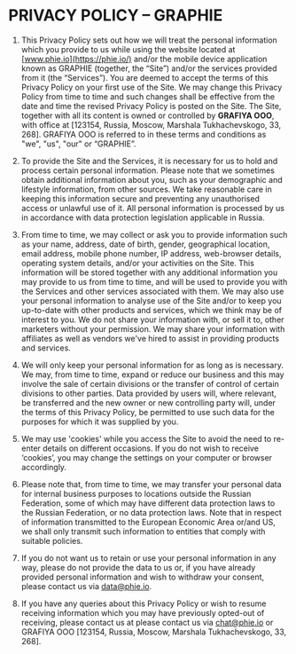# PRIVACY POLICY – GRAPHIE

1.	This Privacy Policy sets out how we will treat the personal information which you provide to us while using the website located at [www.phie.io](https://phie.io/) and/or the mobile device application known as GRAPHIE (together, the “Site”) and/or the services provided from it (the “Services”). You are deemed to accept the terms of this Privacy Policy on your first use of the Site. We may change this Privacy Policy from time to time and such changes shall be effective from the date and time the revised Privacy Policy is posted on the Site. The Site, together with all its content is owned or controlled by **GRAFIYA OOO**, with office at [123154, Russia, Moscow, Marshala Tukhachevskogo, 33, 268]. GRAFIYA OOO is referred to in these terms and conditions as "we", "us", "our" or “GRAPHIE”.

2.	To provide the Site and the Services, it is necessary for us to hold and process certain personal information. Please note that we sometimes obtain additional information about you, such as your demographic and lifestyle information, from other sources. We take reasonable care in keeping this information secure and preventing any unauthorised access or unlawful use of it. All personal information is processed by us in accordance with data protection legislation applicable in Russia.

3.	From time to time, we may collect or ask you to provide information such as your name, address, date of birth, gender, geographical location, email address, mobile phone number, IP address, web-browser details, operating system details, and/or your activities on the Site. This information will be stored together with any additional information you may provide to us from time to time, and will be used to provide you with the Services and other services associated with them. We may also use your personal information to analyse use of the Site and/or to keep you up-to-date with other products and services, which we think may be of interest to you. We do not share your information with, or sell it to, other marketers without your permission. We may share your information with affiliates as well as vendors we've hired to assist in providing products and services.

4.	We will only keep your personal information for as long as is necessary. We may, from time to time, expand or reduce our business and this may involve the sale of certain divisions or the transfer of control of certain divisions to other parties. Data provided by users will, where relevant, be transferred and the new owner or new controlling party will, under the terms of this Privacy Policy, be permitted to use such data for the purposes for which it was supplied by you.

5.	We may use 'cookies' while you access the Site to avoid the need to re-enter details on different occasions. If you do not wish to receive ‘cookies’, you may change the settings on your computer or browser accordingly.

6.	Please note that, from time to time, we may transfer your personal data for internal business purposes to locations outside the Russian Federation, some of which may have different data protection laws to the Russian Federation, or no data protection laws. Note that in respect of information transmitted to the European Economic Area or/and US, we shall only transmit such information to entities that comply with suitable policies.

7.	If you do not want us to retain or use your personal information in any way, please do not provide the data to us or, if you have already provided personal information and wish to withdraw your consent, please contact us via <data@phie.io>.

8.	If you have any queries about this Privacy Policy or wish to resume receiving information which you may have previously opted-out of receiving, please contact us at please contact us via <chat@phie.io> or GRAFIYA OOO [123154, Russia, Moscow, Marshala Tukhachevskogo, 33, 268].